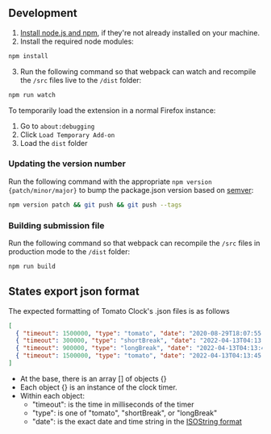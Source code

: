 ## Development


1. [Install node.js and npm](https://docs.npmjs.com/downloading-and-installing-node-js-and-npm), if they're not already installed on your machine.
2. Install the required node modules:
```sh
npm install
```
3. Run the following command so that webpack can watch and recompile the `/src` files live to the `/dist` folder:
```sh
npm run watch
```
To temporarily load the extension in a normal Firefox instance:

1. Go to `about:debugging`
2. Click `Load Temporary Add-on`
3. Load the `dist` folder

### Updating the version number

Run the following command with the appropriate `npm version {patch/minor/major}` to bump the package.json version based on [semver](http://semver.org/):

```sh
npm version patch && git push && git push --tags
```

### Building submission file

Run the following command so that webpack can recompile the `/src` files in production mode to the `/dist` folder:

```sh
npm run build
```

## States export json format

The expected formatting of Tomato Clock's .json files is as follows

```json
[
  { "timeout": 1500000, "type": "tomato", "date": "2020-08-29T18:07:55.895Z" },
  { "timeout": 300000, "type": "shortBreak", "date": "2022-04-13T04:13:37.406Z" },
  { "timeout": 900000, "type": "longBreak", "date": "2022-04-13T04:13:40.030Z" },
  { "timeout": 1500000, "type": "tomato", "date": "2022-04-13T04:13:45.182Z" }
]
```

- At the base, there is an array [] of objects {}
- Each object {} is an instance of the clock timer.
- Within each object:
  - "timeout": is the time in milliseconds of the timer
  - "type": is one of "tomato", "shortBreak", or "longBreak"
  - "date": is the exact date and time string in the [ISOString format](https://developer.mozilla.org/en-US/docs/Web/JavaScript/Reference/Global_Objects/Date/toISOString)
